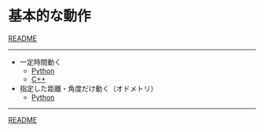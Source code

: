# 基本的な動作

[README](../README.md)

---

- 一定時間動く
  - [Python](./simple_move_py_01.md)
  - [C++](./simple_move_cpp_01.md)
- 指定した距離・角度だけ動く（オドメトリ）
  - [Python](./simple_move_py_02.md)

---

[README](../README.md)
